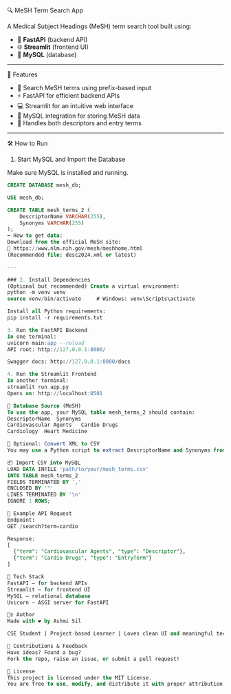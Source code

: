 🔍 MeSH Term Search App

A Medical Subject Headings (MeSH) term search tool built using:
- 🚀 **FastAPI** (backend API)
- 🌐 **Streamlit** (frontend UI)
- 🐬 **MySQL** (database)

---

🧩 Features

- 🔎 Search MeSH terms using prefix-based input
- ⚡ FastAPI for efficient backend APIs
- 💻 Streamlit for an intuitive web interface
- 🐬 MySQL integration for storing MeSH data
- 🔄 Handles both descriptors and entry terms

---

🛠️ How to Run

1. Start MySQL and Import the Database

Make sure MySQL is installed and running.

```sql
CREATE DATABASE mesh_db;

USE mesh_db;

CREATE TABLE mesh_terms_2 (
    DescriptorName VARCHAR(255),
    Synonyms VARCHAR(255)
);
➡️ How to get data:
Download from the official MeSH site:
🔗 https://www.nlm.nih.gov/mesh/meshhome.html
(Recommended file: desc2024.xml or latest)

---

### 2. Install Dependencies
(Optional but recommended) Create a virtual environment:
python -m venv venv
source venv/bin/activate     # Windows: venv\Scripts\activate

Install all Python requirements:
pip install -r requirements.txt

3. Run the FastAPI Backend
In one terminal:
uvicorn main:app --reload
API root: http://127.0.0.1:8000/

Swagger docs: http://127.0.0.1:8000/docs

4. Run the Streamlit Frontend
In another terminal:
streamlit run app.py
Opens on: http://localhost:8501

🧬 Database Source (MeSH)
To use the app, your MySQL table mesh_terms_2 should contain:
DescriptorName	Synonyms
Cardiovascular Agents	Cardio Drugs
Cardiology	Heart Medicine

🔄 Optional: Convert XML to CSV
You may use a Python script to extract DescriptorName and Synonyms from desc2024.xml.

📦 Import CSV into MySQL
LOAD DATA INFILE 'path/to/your/mesh_terms.csv'
INTO TABLE mesh_terms_2
FIELDS TERMINATED BY ',' 
ENCLOSED BY '"'
LINES TERMINATED BY '\n'
IGNORE 1 ROWS;

💬 Example API Request
Endpoint:
GET /search?term=cardio

Response:
[
  {"term": "Cardiovascular Agents", "type": "Descriptor"},
  {"term": "Cardio Drugs", "type": "EntryTerm"}
]

🧰 Tech Stack
FastAPI — for backend APIs
Streamlit — for frontend UI
MySQL — relational database
Uvicorn — ASGI server for FastAPI

🙋‍♀️ Author
Made with ❤️ by Ashmi Sil

CSE Student | Project-based Learner | Loves clean UI and meaningful tech

🌟 Contributions & Feedback
Have ideas? Found a bug?
Fork the repo, raise an issue, or submit a pull request!

🪪 License
This project is licensed under the MIT License.
You are free to use, modify, and distribute it with proper attribution.


